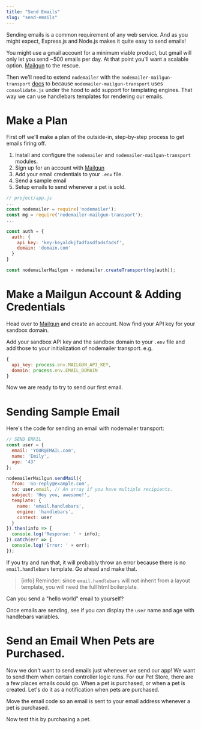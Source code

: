 ```yaml
---
title: "Send Emails"
slug: "send-emails"
---
```


Sending emails is a common requirement of any web service. And as you might expect, Express.js and Node.js makes it quite easy to send emails!

You might use a gmail account for a minimum viable product, but gmail will only let you send ~500 emails per day. At that point you'll want a scalable option. [Mailgun](https://www.mailgun.com/) to the rescue.

Then we'll need to extend `nodemailer` with the `nodemailer-mailgun-transport` [docs](https://github.com/orliesaurus/nodemailer-mailgun-transport) to because `nodemailer-mailgun-transport` uses `consolidate.js` under the hood to add support for templating engines. That way we can use handlebars templates for rendering our emails.

# Make a Plan

First off we'll make a plan of the outside-in, step-by-step process to get emails firing off.

1. Install and configure the `nodemailer` and `nodemailer-mailgun-transport` modules.
1. Sign up for an account with [Mailgun](https://www.mailgun.com)
1. Add your email credentials to your `.env` file.
1. Send a sample email
1. Setup emails to send whenever a pet is sold.

```js
// project/app.js
...
const nodemailer = require('nodemailer');
const mg = require('nodemailer-mailgun-transport');
...

const auth = {
  auth: {
    api_key: 'key-keyaldkjfadfasdfadsfadsf',
    domain: 'domain.com'
  }
}

const nodemailerMailgun = nodemailer.createTransport(mg(auth));
```

# Make a Mailgun Account & Adding Credentials

Head over to [Mailgun](https://wwww.mailgun.com) and create an account. Now find your API key for your sandbox domain.

Add your sandbox API key and the sandbox domain to your `.env` file and add those to your initialization of nodemailer transport. e.g.

```js
{
  api_key: process.env.MAILGUN_API_KEY,
  domain: process.env.EMAIL_DOMAIN  
}
```

Now we are ready to try to send our first email.

# Sending Sample Email

Here's the code for sending an email with nodemailer transport:

```js
// SEND EMAIL
const user = {
  email: 'YOUR@EMAIL.com',
  name: 'Emily',
  age: '43'
};

nodemailerMailgun.sendMail({
  from: 'no-reply@example.com',
  to: user.email, // An array if you have multiple recipients.
  subject: 'Hey you, awesome!',
  template: {
    name: 'email.handlebars',
    engine: 'handlebars',
    context: user
  }
}).then(info => {
  console.log('Response: ' + info);
}).catch(err => {
  console.log('Error: ' + err);
});
```

If you try and run that, it will probably throw an error because there is no `email.handlebars` template. Go ahead and make that.

> [info]
> Reminder: since `email.handlebars` will not inherit from a layout template, you will need the full html boilerplate.

Can you send a "hello world" email to yourself?

Once emails are sending, see if you can display the `user` name and age with handlebars variables.

# Send an Email When Pets are Purchased.

Now we don't want to send emails just whenever we send our app! We want to send them when certain controller logic runs. For our Pet Store, there are a few places emails could go. When a pet is purchased, or when a pet is created. Let's do it as a notification when pets are purchased.

Move the email code so an email is sent to your email address whenever a pet is purchased.

Now test this by purchasing a pet.
